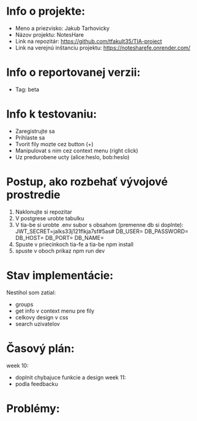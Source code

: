 # Info o projekte:
- Meno a priezvisko: Jakub Tarhovicky
- Názov projektu: NotesHare
- Link na repozitár: https://github.com/tfakult35/TIA-project
- Link na verejnú inštanciu projektu: https://notesharefe.onrender.com/

# Info o reportovanej verzii:
- Tag: beta

# Info k testovaniu: 
- Zaregistrujte sa
- Prihlaste sa
- Tvorit fily mozte cez button (+)
- Manipulovat s nim cez context menu (right click)
- Uz predurobene ucty (alice:heslo, bob:heslo)


# Postup, ako rozbehať vývojové prostredie 
1. Naklonujte si repozitar
2. V postgrese urobte tabulku
3. V tia-be si urobte .env subor s obsahom (premenne db si doplnte):
    JWT_SECRET=jalks33j121flkja7sf#5as#
    DB_USER=
    DB_PASSWORD=
    DB_HOST=
    DB_PORT=
    DB_NAME=
4. Spuste v priecinkoch tia-fe a tia-be npm install
5. spuste v oboch prikaz npm run dev



# Stav implementácie:

Nestihol som zatial:
- groups
- get info v context menu pre fily
- celkovy design v css
- search uzivatelov

# Časový plán:

week 10:
- doplnit chybajuce funkcie a design
week 11:
- podla feedbacku

# Problémy:
